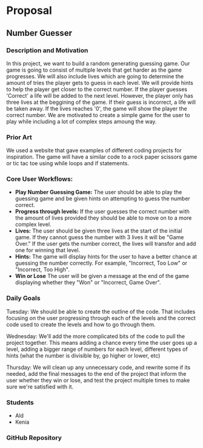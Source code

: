# Proposal 
## Number Guesser 
### Description and Motivation
In this project, we want to build a random generating guessing game. Our game is going to consist of multiple levels that get harder as the game progresses. We will also include lives which are going to determine the amount of tries the player gets to guess in each level. We will provide hints to help the player get closer to the correct number. If the player guesses 'Correct' a life will be added to the next level. However, the player only has three lives at the beggining of the game. If their guess is incorrect, a life will be taken away. If the lives reaches '0', the game will show the player the correct number. We are motivated to create a simple game for the user to play while including a lot of complex steps amoung the way. 

### Prior Art 
We used a website that gave examples of different coding projects for inspiration. The game will have a similar code to a rock paper scissors game or tic tac toe using while loops and if statements.

### Core User Workflows:
- **Play Number Guessing Game:** The user should be able to play the guessing game and be given hints on attempting to guess the number correct. 
- **Progress through levels:** If the user guesses the correct number with the amount of lives provided they should be able to move on to a more complex level. 
- **Lives:** The user should be given three lives at the start of the initial game. If they cannot guess the number with 3 lives it will be "Game Over." If the user gets the      number correct, the lives will transfor and add one for winning that level. 
- **Hints:** The game will display hints for the user to have a better chance at guessing the number correctly. For example, "Incorrect, Too Low" or "Incorrect, Too High".
- **Win or Lose** The user will be given a message at the end of the game displaying whether they "Won" or "Incorrect, Game Over". 
### Daily Goals
Tuesday: We should be able to create the outline of the code. That includes focusing on the user progressing through each of the levels and the correct code used to create the levels and how to go through them.

Wednesday: We'll add the more complicated bits of the code to pull the project together. This means adding a chance every time the user goes up a level, adding a bigger range of numbers for each level, different types of hints (what the number is divisible by, go higher or lower, etc)

Thursday: We will clean up any unnecessary code, and rewrite some if its needed, add the final messages to the end of the project that inform the user whether they win or lose, and test the project multiple times to make sure we're satisfied with it.
### Students
- Ald
- Kenia

### GitHub Repository
